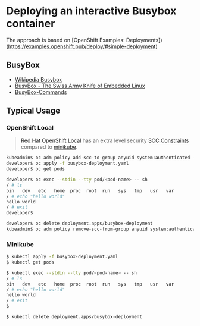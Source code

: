 # Deploying an interactive Busybox container

The approach is based on [OpenShift Examples: Deployments])(https://examples.openshift.pub/deploy/#simple-deployment)

## BusyBox

* [Wikipedia Busybox](https://en.wikipedia.org/wiki/BusyBox)
* [BusyBox - The Swiss Army Knife of Embedded Linux](https://busybox.net/downloads/BusyBox.html)
* [BusyBox-Commands](https://boxmatrix.info/wiki/BusyBox-Commands)


## Typical Usage

### OpenShift Local

> [Red Hat OpenShift Local](https://developers.redhat.com/products/openshift-local/overview) has an extra 
> level security [SCC Constraints](../README.md#scc-constraints) compared to [minikube](https://minikube.sigs.k8s.io/docs/).

```bash
kubeadmin$ oc adm policy add-scc-to-group anyuid system:authenticated --namespace="<project>"
developer$ oc apply -f busybox-deployment.yaml
developer$ oc get pods

developer$ oc exec --stdin --tty pod/<pod-name> -- sh
/ # ls 
bin   dev   etc   home  proc  root  run   sys   tmp   usr   var
/ # echo "hello world"
hello world
/ # exit
developer$

developer$ oc delete deployment.apps/busybox-deployment
kubeadmin$ oc adm policy remove-scc-from-group anyuid system:authenticated --namespace="<project>"
```

### Minikube

```bash
$ kubectl apply -f busybox-deployment.yaml
$ kubectl get pods

$ kubectl exec --stdin --tty pod/<pod-name> -- sh
/ # ls 
bin   dev   etc   home  proc  root  run   sys   tmp   usr   var
/ # echo "hello world"
hello world
/ # exit
$

$ kubectl delete deployment.apps/busybox-deployment
```
